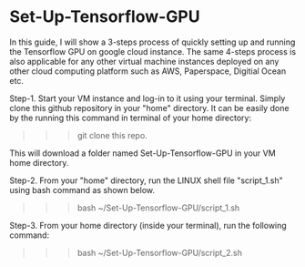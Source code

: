 # Set-Up-Tensorflow-GPU

In this guide, I will show a 3-steps process of quickly setting up and running the Tensorflow GPU on google cloud instance. The same 4-steps process is also applicable for any other virtual machine instances deployed on any other cloud computing platform such as AWS, Paperspace, Digitial Ocean etc.

Step-1. Start your VM instance and log-in to it using your terminal. Simply clone this github repository in your "home" directory. It can be easily done by the running this command in terminal of your home directory:

>>> git clone this repo. 

This will download a folder named Set-Up-Tensorflow-GPU in your VM home directory.

Step-2. From your "home" directory, run the LINUX shell file "script_1.sh" using bash command as shown below.

>>> bash ~/Set-Up-Tensorflow-GPU/script_1.sh

Step-3. From your home directory (inside your terminal), run the following command:

>>> bash ~/Set-Up-Tensorflow-GPU/script_2.sh
